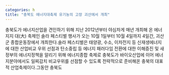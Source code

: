 ```yaml
---
categories: h
title: "충북도 에너지대축제 유기농의 고장 괴산에서 개최"
---
```

충북도가 에너지산업을 견인하기 위해 지난 2012년부터 야심차게 매년 개최해 온 에너지지 대(大) 축제인 솔라 페스티벌 행사가 오는 10월 1일부터 10월 4일까지 4일간, 괴산군 종합운동장에서 개최한다.솔라 페스티벌은 태양광, 수소, 이차전지 등 신재생에너지에 대한 산업비교 우위 선점과 탄소중립 등 에너지 패러다임 전환에 대한 이해증진 및 새 정부의 에너지정책을 알리기 위해 에너지종합 축제로 충북도가 바이오산업에 이어 에너지분야에서도 일찌감치 비교우위를 선점할 수 있도록 전략적으로 준비해온 충북의 대표적 산업축제이다.그동안 충북도